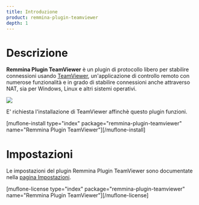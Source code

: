 ```yaml
---
title: Introduzione
product: remmina-plugin-teamviewer
depth: 1
---
```


# Descrizione

**Remmina Plugin TeamViewer** è un plugin di protocollo libero per stabilire connessioni usando [TeamViewer], un'applicazione di controllo remoto con numerose funzionalità e in grado di stabilire connessioni anche attraverso NAT, sia per Windows, Linux e altri sistemi operativi.

![](/resources/remmina-plugin-teamviewer/archive/latest/italian/general.png?classes=center)

E' richiesta l'installazione di TeamViewer affinchè questo plugin funzioni.

[muflone-install type="index" package="remmina-plugin-teamviewer" name="Remmina Plugin TeamViewer"][/muflone-install]

# Impostazioni
Le impostazioni del plugin Remmina Plugin TeamViewer sono documentate nella [pagina Impostazioni](../settings).

[muflone-license type="index" package="remmina-plugin-teamviewer" name="Remmina Plugin TeamViewer"][/muflone-license]

[TeamViewer]: https://www.teamviewer.com/

